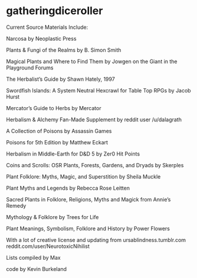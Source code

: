 # gatheringdiceroller
Current Source Materials Include:

Narcosa by Neoplastic Press

Plants & Fungi of the Realms by B. Simon Smith

Magical Plants and Where to Find Them by Jowgen on the Giant in the Playground Forums

The Herbalist’s Guide by Shawn Hately, 1997

Swordfish Islands: A System Neutral Hexcrawl for Table Top RPGs by Jacob Hurst

Mercator’s Guide to Herbs by Mercator

Herbalism & Alchemy Fan-Made Supplement by reddit user /u/dalagrath

A Collection of Poisons by Assassin Games

Poisons for 5th Edition by Matthew Eckart

Herbalism in Middle-Earth for D&D 5 by Zer0 Hit Points

Coins and Scrolls: OSR Plants, Forests, Gardens, and Dryads by Skerples

Plant Folklore: Myths, Magic, and Superstition by Sheila Muckle

Plant Myths and Legends by Rebecca Rose Leitten

Sacred Plants in Folklore, Religions, Myths and Magick from Annie’s Remedy

Mythology & Folklore by Trees for Life

Plant Meanings, Symbolism, Folklore and History by Power Flowers



With a lot of creative license and updating from
ursablindness.tumblr.com
reddit.com/user/NeurotoxicNihilist

Lists compiled by Max

code by Kevin Burkeland
